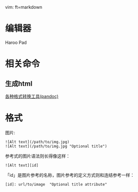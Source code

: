    vim: ft=markdown  

# 编辑器
Haroo Pad
# 相关命令
## 生成html

[各种格式转换工具(pandoc)](http://pandoc.org/)  

# 格式

图片:

    ![Alt text](/path/to/img.jpg)
    ![Alt text](/path/to/img.jpg "Optional title")

参考式的图片语法则长得像这样：

    ![Alt text][id]

「id」是图片参考的名称，图片参考的定义方式则和连结参考一样：

    [id]: url/to/image  "Optional title attribute"



